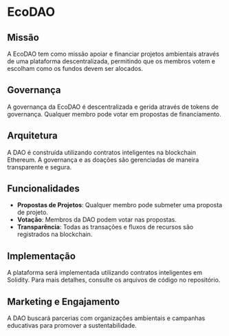 # EcoDAO

## Missão
A EcoDAO tem como missão apoiar e financiar projetos ambientais através de uma plataforma descentralizada, permitindo que os membros votem e escolham como os fundos devem ser alocados.

## Governança
A governança da EcoDAO é descentralizada e gerida através de tokens de governança. Qualquer membro pode votar em propostas de financiamento.

## Arquitetura
A DAO é construída utilizando contratos inteligentes na blockchain Ethereum. A governança e as doações são gerenciadas de maneira transparente e segura.

## Funcionalidades
- **Propostas de Projetos**: Qualquer membro pode submeter uma proposta de projeto.
- **Votação**: Membros da DAO podem votar nas propostas.
- **Transparência**: Todas as transações e fluxos de recursos são registrados na blockchain.

## Implementação
A plataforma será implementada utilizando contratos inteligentes em Solidity. Para mais detalhes, consulte os arquivos de código no repositório.

## Marketing e Engajamento
A DAO buscará parcerias com organizações ambientais e campanhas educativas para promover a sustentabilidade.

